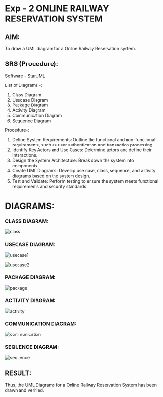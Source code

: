 # Exp - 2 ONLINE RAILWAY RESERVATION SYSTEM

## AIM: 
To draw a UML diagram for a Online Railway Reservation system.

## SRS (Procedure):


Software - StarUML

List of Diagrams -:
1) Class Diagram
2) Usecase Diagram
3) Package Diagram
4) Activity Diagram
5) Communication Diagram
6) Sequence Diagram

Procedure-:
1. Define System Requirements: Outline the functional and non-functional requirements, such as user authentication and transaction processing.
2. Identify Key Actors and Use Cases: Determine actors and define their interactions.
3. Design the System Architecture: Break down the system into components
4. Create UML Diagrams: Develop use case, class, sequence, and activity diagrams based on the system design.
5. Test and Validate: Perform testing to ensure the system meets functional requirements and security standards.


# DIAGRAMS:
### CLASS DIAGRAM:

![class](https://github.com/user-attachments/assets/fcfcdd13-59b4-4ebf-889b-7126f61df83e)


### USECASE DIAGRAM:

![usecase1](https://github.com/user-attachments/assets/39186888-d757-45b6-a8a1-5778d0866f47)

![usecase2](https://github.com/user-attachments/assets/f41b6ed4-0019-413b-87da-6f052c430542)



### PACKAGE DIAGRAM:

![package](https://github.com/user-attachments/assets/495eacfa-8980-4b39-96d2-7a73fcdd3886)


### ACTIVITY DIAGRAM:

![activity](https://github.com/user-attachments/assets/92073856-ef36-453b-a6e2-a86aa76ad8af)


### COMMUNICATION DIAGRAM:

![communication](https://github.com/user-attachments/assets/38dcee7d-e359-4b74-94b4-d53887f9194f)


### SEQUENCE DIAGRAM:

![sequence](https://github.com/user-attachments/assets/60b36b03-834c-4840-9ae1-479c9f5b7bd7)


## RESULT:
Thus, the UML Diagrams for a Online Railway Reservation System has been drawn and verified.
